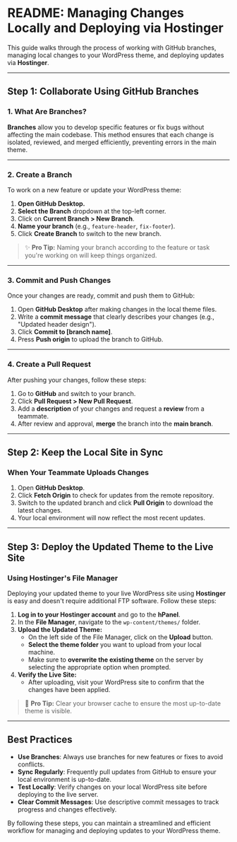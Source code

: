 # **README: Managing Changes Locally and Deploying via Hostinger**

This guide walks through the process of working with GitHub branches, managing local changes to your WordPress theme, and deploying updates via **Hostinger**.

---

## **Step 1: Collaborate Using GitHub Branches**

### **1. What Are Branches?**
**Branches** allow you to develop specific features or fix bugs without affecting the main codebase. This method ensures that each change is isolated, reviewed, and merged efficiently, preventing errors in the main theme.

---

### **2. Create a Branch**
To work on a new feature or update your WordPress theme:

1. **Open GitHub Desktop.**
2. **Select the Branch** dropdown at the top-left corner.
3. Click on **Current Branch > New Branch**.
4. **Name your branch** (e.g., `feature-header`, `fix-footer`).
5. Click **Create Branch** to switch to the new branch.

> ✨ **Pro Tip:** Naming your branch according to the feature or task you're working on will keep things organized.

---

### **3. Commit and Push Changes**
Once your changes are ready, commit and push them to GitHub:

1. Open **GitHub Desktop** after making changes in the local theme files.
2. Write a **commit message** that clearly describes your changes (e.g., "Updated header design").
3. Click **Commit to [branch name]**.
4. Press **Push origin** to upload the branch to GitHub.

---

### **4. Create a Pull Request**
After pushing your changes, follow these steps:

1. Go to **GitHub** and switch to your branch.
2. Click **Pull Request > New Pull Request**.
3. Add a **description** of your changes and request a **review** from a teammate.
4. After review and approval, **merge** the branch into the **main branch**.

---

## **Step 2: Keep the Local Site in Sync**

### **When Your Teammate Uploads Changes**

1. Open **GitHub Desktop**.
2. Click **Fetch Origin** to check for updates from the remote repository.
3. Switch to the updated branch and click **Pull Origin** to download the latest changes.
4. Your local environment will now reflect the most recent updates.

---

## **Step 3: Deploy the Updated Theme to the Live Site**

### **Using Hostinger's File Manager**

Deploying your updated theme to your live WordPress site using **Hostinger** is easy and doesn't require additional FTP software. Follow these steps:

1. **Log in to your Hostinger account** and go to the **hPanel**.
2. In the **File Manager**, navigate to the `wp-content/themes/` folder.
3. **Upload the Updated Theme:**
   - On the left side of the File Manager, click on the **Upload** button.
   - **Select the theme folder** you want to upload from your local machine.
   - Make sure to **overwrite the existing theme** on the server by selecting the appropriate option when prompted.
4. **Verify the Live Site:**
   - After uploading, visit your WordPress site to confirm that the changes have been applied.

> 🚀 **Pro Tip:** Clear your browser cache to ensure the most up-to-date theme is visible.

---

## **Best Practices**

- **Use Branches**: Always use branches for new features or fixes to avoid conflicts.
- **Sync Regularly**: Frequently pull updates from GitHub to ensure your local environment is up-to-date.
- **Test Locally**: Verify changes on your local WordPress site before deploying to the live server.
- **Clear Commit Messages**: Use descriptive commit messages to track progress and changes effectively.

By following these steps, you can maintain a streamlined and efficient workflow for managing and deploying updates to your WordPress theme.
